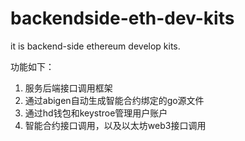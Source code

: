 # backendside-eth-dev-kits
it is backend-side ethereum develop kits.

功能如下：
1. 服务后端接口调用框架
1. 通过abigen自动生成智能合约绑定的go源文件
1. 通过hd钱包和keystroe管理用户账户
1. 智能合约接口调用，以及以太坊web3接口调用
